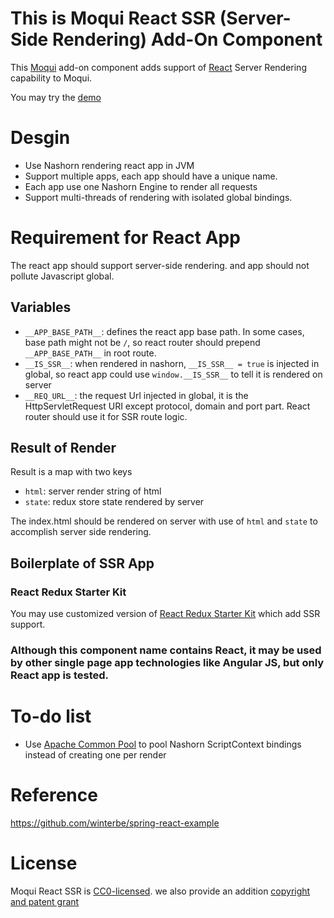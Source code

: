 # This is Moqui React SSR (Server-Side Rendering) Add-On Component 

This [Moqui](https://github.com/moqui/moqui-framework) add-on component adds support of [React](facebook.github.io/react) Server Rendering capability to Moqui. 

You may try the [demo](https://github.com/shendepu/moqui-react-ssr-demo)

# Desgin 

- Use Nashorn rendering react app in JVM
- Support multiple apps, each app should have a unique name. 
- Each app use one Nashorn Engine to render all requests
- Support multi-threads of rendering with isolated global bindings. 

# Requirement for React App

The react app should support server-side rendering. and app should not pollute Javascript global.
 
## Variables 

- `__APP_BASE_PATH__`: defines the react app base path. In some cases, base path might not be `/`, so react router should prepend `__APP_BASE_PATH__` in root route.
- `__IS_SSR__`: when rendered in nashorn, `__IS_SSR__ = true` is injected in global, so react app could use `window.__IS_SSR__` to tell it is rendered on server
- `__REQ_URL__`: the request Url injected in global, it is the HttpServletRequest URI except protocol, domain and port part. React router should use it for SSR route logic.      

## Result of Render
Result is a map with two keys 

- `html`: server render string of html 
- `state`: redux store state rendered by server

The index.html should be rendered on server with use of `html` and `state` to accomplish server side rendering.

## Boilerplate of SSR App  

### React Redux Starter Kit
You may use customized version of [React Redux Starter Kit](https://github.com/shendepu/react-redux-starter-kit/tree/moqui-react-ssr) which add SSR support.
 
### Although this component name contains React, it may be used by other single page app technologies like Angular JS, but only React app is tested.   

# To-do list

- Use [Apache Common Pool](https://commons.apache.org/proper/commons-pool/) to pool Nashorn ScriptContext bindings instead of creating one per render 

# Reference 

https://github.com/winterbe/spring-react-example 

# License

Moqui React SSR is [CC0-licensed](./LICENSE.md). we also provide an addition [copyright and patent grant](./AUTHORS) 